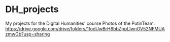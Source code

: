 # DH_projects
My projects for the Digital Humanities' course
Photos of the PutinTeam: https://drive.google.com/drive/folders/1fodUwBrH6bbZppLIwnOV52NFMUAzmwGb?usp=sharing